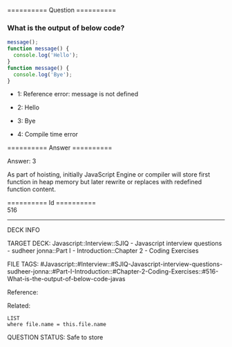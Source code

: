 ========== Question ==========  

### What is the output of below code?

```javascript
message();
function message() {
  console.log('Hello');
}
function message() {
  console.log('Bye');
}
```

- 1: Reference error: message is not defined

- 2: Hello

- 3: Bye

- 4: Compile time error  

========== Answer ==========  

Answer: 3

As part of hoisting, initially JavaScript Engine or compiler will store first
function in heap memory but later rewrite or replaces with redefined function
content.

========== Id ==========  
516

---

DECK INFO

TARGET DECK: Javascript::Interview::SJIQ - Javascript interview questions - sudheer jonna::Part I - Introduction::Chapter 2 - Coding Exercises

FILE TAGS: #Javascript::#Interview::#SJIQ-Javascript-interview-questions-sudheer-jonna::#Part-I-Introduction::#Chapter-2-Coding-Exercises::#516-What-is-the-output-of-below-code-javas

Reference:

Related:

```dataview
LIST
where file.name = this.file.name
```

QUESTION STATUS: Safe to store
